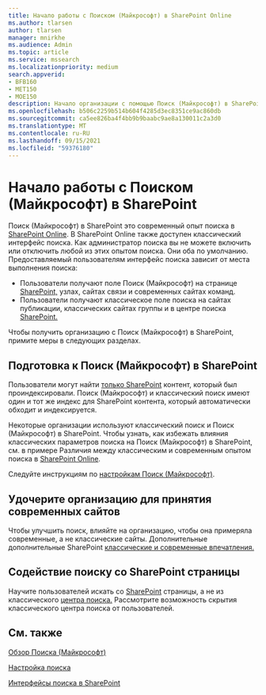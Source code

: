 ```yaml
---
title: Начало работы с Поиском (Майкрософт) в SharePoint Online
ms.author: tlarsen
author: tlarsen
manager: mnirkhe
ms.audience: Admin
ms.topic: article
ms.service: mssearch
ms.localizationpriority: medium
search.appverid:
- BFB160
- MET150
- MOE150
description: Начало организации с помощью Поиск (Майкрософт) в SharePoint Online
ms.openlocfilehash: b506c2259b514b604f4285d3ec8351ce9ac860db
ms.sourcegitcommit: ca5ee826ba4f4bb9b9baabc9ae8a130011c2a3d0
ms.translationtype: MT
ms.contentlocale: ru-RU
ms.lasthandoff: 09/15/2021
ms.locfileid: "59376180"
---
```

# <a name="get-started-with-microsoft-search-in-sharepoint"></a>Начало работы с Поиском (Майкрософт) в SharePoint

Поиск (Майкрософт) в SharePoint это современный опыт поиска в [SharePoint Online](https://products.office.com/sharepoint/collaboration). В SharePoint Online также доступен классический интерфейс поиска. Как администратор поиска вы не можете включить или отключить любой из этих опытом поиска. Они оба по умолчанию. Предоставляемый пользователям интерфейс поиска зависит от места выполнения поиска:

- Пользователи получают поле Поиск (Майкрософт) на странице [SharePoint,](http://sharepoint.com/) узлах, сайтах связи и современных сайтах команд.
- Пользователи получают классическое поле поиска на сайтах публикации, классических сайтах группы и в центре поиска [SharePoint.](/sharepoint/manage-search-center)

Чтобы получить организацию с Поиск (Майкрософт) в SharePoint, примите меры в следующих разделах.

## <a name="prepare-for-microsoft-search-in-sharepoint"></a>Подготовка к Поиск (Майкрософт) в SharePoint

Пользователи могут найти [только SharePoint](http://sharepoint.com/) контент, который был проиндексировали. Поиск (Майкрософт) и классический поиск имеют один и тот же индекс для SharePoint контента, который автоматически обходит и индексируется. 

Некоторые организации используют классический поиск и Поиск (Майкрософт) в SharePoint. Чтобы узнать, как избежать влияния классических параметров поиска на Поиск (Майкрософт) в SharePoint, см. в примере Различия между классическим и современным опытом поиска в [SharePoint Online](/sharepoint/differences-classic-modern-search).

Следуйте инструкциям по [настройкам Поиск (Майкрософт)](./setup-microsoft-search.md).


## <a name="get-your-organization-to-adopt-modern-sites"></a>Удочерите организацию для принятия современных сайтов

Чтобы улучшить поиск, влияйте на организацию, чтобы она примеряла современные, а не классические сайты. Дополнительные дополнительные SharePoint [классические и современные впечатления.](https://support.office.com/article/SharePoint-classic-and-modern-experiences-5725c103-505d-4a6e-9350-300d3ec7d73f)

## <a name="promote-searching-from-the-sharepoint-start-page"></a>Содействие поиску со SharePoint страницы

Научите пользователей искать со [SharePoint](http://sharepoint.com/) страницы, а не из классического [центра поиска.](/sharepoint/manage-search-center) Рассмотрите возможность скрытия классического центра поиска от пользователей.

## <a name="see-also"></a>См. также
[Обзор Поиска (Майкрософт)](overview-microsoft-search.md)

[Настройка поиска](/sharepoint/overview-of-search)

[Интерфейсы поиска в SharePoint](/sharepoint/get-started-with-modern-search-experience)
